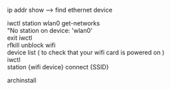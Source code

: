 ip addr show --> find ethernet device

iwctl
station wlan0 get-networks\
"No station on device: 'wlan0'\
exit iwctl\
rfkill unblock wifi\
device list ( to check that your wifi card is powered on )\
iwctl\
station {wifi device} connect {SSID}

archinstall
